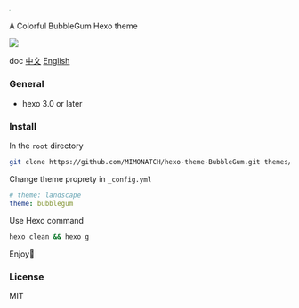 # <img src="https://static.xiaoblogs.cn/img/20210920134002.png" style="zoom: 10%;" />

A Colorful BubbleGum Hexo theme

![](https://static.xiaoblogs.cn/img/mix8.jpg)

doc [中文](https://github.com/MIMONATCH/hexo-theme-BubbleGum/blob/main/README.md) [English](https://github.com/MIMONATCH/hexo-theme-BubbleGum/blob/main/doc/README-en.md)

### General

- hexo 3.0 or later

### Install

In the `root` directory

```sh
git clone https://github.com/MIMONATCH/hexo-theme-BubbleGum.git themes/bubblegum
```

Change theme proprety in `_config.yml` 

```yaml
# theme: landscape
theme: bubblegum
```

Use Hexo command

```sh
hexo clean && hexo g
```

Enjoy🍺

### License

MIT


